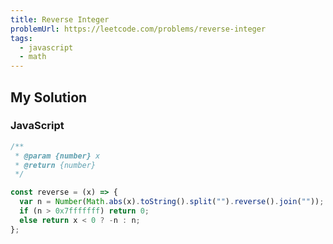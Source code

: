 ```yaml
---
title: Reverse Integer
problemUrl: https://leetcode.com/problems/reverse-integer
tags:
  - javascript
  - math
---
```


## My Solution

### JavaScript

```javascript
/**
 * @param {number} x
 * @return {number}
 */

const reverse = (x) => {
  var n = Number(Math.abs(x).toString().split("").reverse().join(""));
  if (n > 0x7fffffff) return 0;
  else return x < 0 ? -n : n;
};
```
